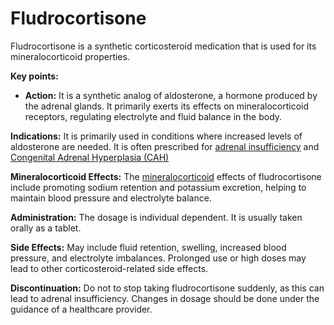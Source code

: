 # Fludrocortisone

Fludrocortisone is a synthetic corticosteroid medication that is used for its mineralocorticoid properties. 

**Key points:**

* **Action:** It is a synthetic analog of aldosterone, a hormone produced by the adrenal glands. It primarily exerts its effects on mineralocorticoid receptors, regulating electrolyte and fluid balance in the body.

**Indications:** It is primarily used in conditions where increased levels of aldosterone are needed. It is often prescribed for [adrenal insufficiency](../adrenal-insufficiency) and [Congenital Adrenal Hyperplasia (CAH)](../congenital-adrenal-hyperplasia)

**Mineralocorticoid Effects:** The [mineralocorticoid](../mineralocorticoid) effects of fludrocortisone include promoting sodium retention and potassium excretion, helping to maintain blood pressure and electrolyte balance.

**Administration:** The dosage is individual dependent. It is usually taken orally as a tablet.

**Side Effects:** May include fluid retention, swelling, increased blood pressure, and electrolyte imbalances. Prolonged use or high doses may lead to other corticosteroid-related side effects.

**Discontinuation:** Do not to stop taking fludrocortisone suddenly, as this can lead to adrenal insufficiency. Changes in dosage should be done under the guidance of a healthcare provider.

